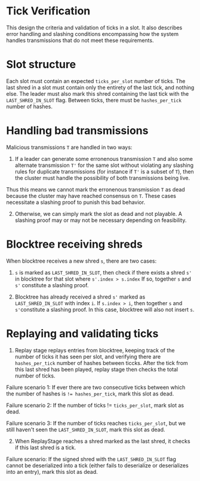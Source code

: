 # Tick Verification

This design the criteria and validation of ticks in a slot. It also describes
error handling and slashing conditions encompassing how the system handles
transmissions that do not meet these requirements.

# Slot structure

Each slot must contain an expected `ticks_per_slot` number of ticks. The last
shred in a slot must contain only the entirety of the last tick, and nothing 
else. The leader must also mark this shred containing the last tick with the 
`LAST_SHRED_IN_SLOT` flag. Between ticks, there must be `hashes_per_tick`
number of hashes.

# Handling bad transmissions

Malicious transmissions `T` are handled in two ways:

1) If a leader can generate some erronenous transmission `T` and also some 
alternate transmission `T'` for the same slot without violating any slashing
rules for duplicate transmissions (for instance if `T'` is a subset of `T`),
then the cluster must handle the possibility of both transmissions being live.

Thus this means we cannot mark the erronenous transmission `T` as dead because
the cluster may have reached consensus on `T`. These cases necessitate a 
slashing proof to punish this bad behavior.

2) Otherwise, we can simply mark the slot as dead and not playable. A slashing
proof may or may not be necessary depending on feasibility.

# Blocktree receiving shreds

When blocktree receives a new shred `s`, there are two cases:

1) `s` is marked as `LAST_SHRED_IN_SLOT`, then check if there exists a shred 
`s'` in blocktree for that slot where `s'.index > s.index` If so, together `s`
and `s'` constitute a slashing proof.

2) Blocktree has already received a shred `s'` marked as `LAST_SHRED_IN_SLOT`
with index `i`. If `s.index > i`, then together `s` and `s'`constitute a 
slashing proof. In this case, blocktree will also not insert `s`.


# Replaying and validating ticks

1) Replay stage replays entries from blocktree, keeping track of the number of
ticks it has seen per slot, and verifying there are `hashes_per_tick` number of
hashes between ticcks. After the tick from this last shred has been played, 
replay stage then checks the total number of ticks.

Failure scenario 1: If ever there are two consecutive ticks between which the
number of hashes is `!= hashes_per_tick`, mark this slot as dead.

Failure scenario 2: If the number of ticks != `ticks_per_slot`, mark slot as 
dead. 

Failure scenario 3: If the number of ticks reaches `ticks_per_slot`, but we still
haven't seen the `LAST_SHRED_IN_SLOT`, mark this slot as dead. 

2) When ReplayStage reaches a shred marked as the last shred, it checks if this
last shred is a tick. 

Failure scenario: If the signed shred with the `LAST_SHRED_IN_SLOT` flag cannot
be deserialized into a tick (either fails to deserialize or deserializes into 
an entry), mark this slot as dead.